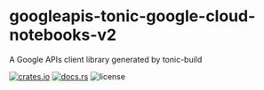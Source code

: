 # googleapis-tonic-google-cloud-notebooks-v2

A Google APIs client library generated by tonic-build

[![crates.io](https://img.shields.io/crates/v/googleapis-tonic-google-cloud-notebooks-v2)](https://crates.io/crates/googleapis-tonic-google-cloud-notebooks-v2)
[![docs.rs](https://img.shields.io/docsrs/googleapis-tonic-google-cloud-notebooks-v2)](https://docs.rs/googleapis-tonic-google-cloud-notebooks-v2)
![license](https://img.shields.io/crates/l/googleapis-tonic-google-cloud-notebooks-v2)
